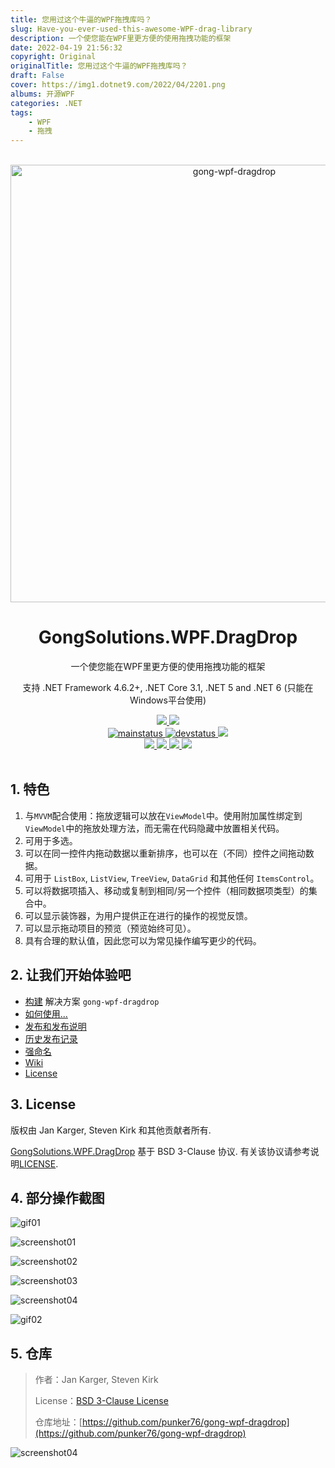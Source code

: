 ```yaml
---
title: 您用过这个牛逼的WPF拖拽库吗？
slug: Have-you-ever-used-this-awesome-WPF-drag-library
description: 一个使您能在WPF里更方便的使用拖拽功能的框架
date: 2022-04-19 21:56:32
copyright: Original
originalTitle: 您用过这个牛逼的WPF拖拽库吗？
draft: False
cover: https://img1.dotnet9.com/2022/04/2201.png
albums: 开源WPF
categories: .NET
tags: 
    - WPF
    - 拖拽
---
```


<div align="center">
  <br />
  <a href="https://github.com/punker76/gong-wpf-dragdrop">
    <img alt="gong-wpf-dragdrop" width="700" heigth="142" src="https://img1.dotnet9.com/2022/04/2201.png">
  </a>
  <h1>GongSolutions.WPF.DragDrop</h1>
  <p>
    一个使您能在WPF里更方便的使用拖拽功能的框架
  </p>
  <p>
    支持 .NET Framework 4.6.2+, .NET Core 3.1, .NET 5 and .NET 6 (只能在Windows平台使用)
  </p>

  <a href="https://gitter.im/punker76/gong-wpf-dragdrop">
	  <img src="https://img.shields.io/badge/Gitter-Join%20Chat-green.svg?style=flat-square">
  </a>
  <a href="https://twitter.com/punker76">
	  <img src="https://img.shields.io/badge/twitter-%40punker76-55acee.svg?style=flat-square">
  </a>
  <br />
  <a href="https://ci.appveyor.com/project/punker76/gong-wpf-dragdrop/branch/main">
	  <img alt="mainstatus" src="https://img.shields.io/appveyor/ci/punker76/gong-wpf-dragdrop/main.svg?style=flat-square&&label=main">
  </a>
  <a href="https://ci.appveyor.com/project/punker76/gong-wpf-dragdrop/branch/develop">
	  <img alt="devstatus" src="https://img.shields.io/appveyor/ci/punker76/gong-wpf-dragdrop/develop.svg?style=flat-square&&label=develop">
  </a>
  <a href="https://github.com/punker76/gong-wpf-dragdrop/issues">
    <img src="https://img.shields.io/github/issues/punker76/gong-wpf-dragdrop.svg?style=flat-square">
  </a>
  <br />
  <a href="https://github.com/punker76/gong-wpf-dragdrop/releases/latest">
	  <img src="https://img.shields.io/github/release/punker76/gong-wpf-dragdrop.svg?style=flat-square">
  </a>
  <a href="https://www.nuget.org/packages/gong-wpf-dragdrop">
    <img src="https://img.shields.io/nuget/dt/gong-wpf-dragdrop.svg?style=flat-square">
  </a>
  <a href="https://www.nuget.org/packages/gong-wpf-dragdrop">
    <img src="https://img.shields.io/nuget/v/gong-wpf-dragdrop.svg?style=flat-square">
  </a>
  <a href="https://www.nuget.org/packages/gong-wpf-dragdrop">
    <img src="https://img.shields.io/nuget/vpre/gong-wpf-dragdrop.svg?style=flat-square&label=nuget-pre">
  </a>
  <br />
  <br />
</div>

## 1. 特色

1. 与`MVVM`配合使用：拖放逻辑可以放在`ViewModel`中。使用附加属性绑定到`ViewModel`中的拖放处理方法，而无需在代码隐藏中放置相关代码。
2. 可用于多选。
3. 可以在同一控件内拖动数据以重新排序，也可以在（不同）控件之间拖动数据。
4. 可用于 `ListBox`, `ListView`, `TreeView`, `DataGrid` 和其他任何 `ItemsControl`。
5. 可以将数据项插入、移动或复制到相同/另一个控件（相同数据项类型）的集合中。
6. 可以显示装饰器，为用户提供正在进行的操作的视觉反馈。
7. 可以显示拖动项目的预览（预览始终可见）。
8. 具有合理的默认值，因此您可以为常见操作编写更少的代码。

## 2. 让我们开始体验吧

- [构建](https://github.com/punker76/gong-wpf-dragdrop/wiki/Building) 解决方案 `gong-wpf-dragdrop`
- [如何使用...](https://github.com/punker76/gong-wpf-dragdrop/wiki/Usage)
- [发布和发布说明](https://github.com/punker76/gong-wpf-dragdrop/releases)
- [历史发布记录](https://github.com/punker76/gong-wpf-dragdrop/wiki/Release-History)
- [强命名](https://github.com/punker76/gong-wpf-dragdrop/wiki/Strong-naming)
- [Wiki](https://github.com/punker76/gong-wpf-dragdrop/wiki)
- [License](https://github.com/punker76/gong-wpf-dragdrop/blob/develop/LICENSE)

## 3. License

版权由 Jan Karger, Steven Kirk 和其他贡献者所有.

[GongSolutions.WPF.DragDrop](https://github.com/punker76/gong-wpf-dragdrop) 基于 BSD 3-Clause 协议. 有关该协议请参考说明[LICENSE](https://github.com/punker76/gong-wpf-dragdrop/blob/develop/LICENSE).

## 4. 部分操作截图

![gif01](https://img1.dotnet9.com/2022/04/2202.gif)

![screenshot01](https://img1.dotnet9.com/2022/04/2203.png)

![screenshot02](https://img1.dotnet9.com/2022/04/2204.png)

![screenshot03](https://img1.dotnet9.com/2022/04/2205.png)

![screenshot04](https://img1.dotnet9.com/2022/04/2206.png)

![gif02](https://img1.dotnet9.com/2022/04/2207.gif)

## 5. 仓库

> 作者：Jan Karger, Steven Kirk
>
> License：[BSD 3-Clause License](https://github.com/punker76/gong-wpf-dragdrop/blob/develop/LICENSE)
>
> 仓库地址：[https://github.com/punker76/gong-wpf-dragdrop](https://github.com/punker76/gong-wpf-dragdrop)

![screenshot04](https://img1.dotnet9.com/2022/04/2208.png)
